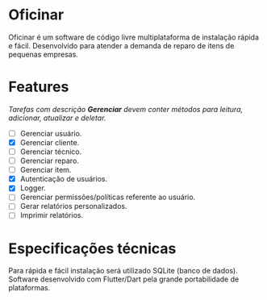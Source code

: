 # Oficinar

Oficinar é um software de código livre multiplataforma de instalação rápida e fácil. Desenvolvido para atender a demanda de reparo de itens de pequenas empresas.

# Features
*Tarefas com descrição **Gerenciar** devem conter métodos para leitura, adicionar, atualizar e deletar.*

- [ ] Gerenciar usuário.
- [x] Gerenciar cliente.
- [ ] Gerenciar técnico.
- [ ] Gerenciar reparo.
- [ ] Gerenciar item.
- [x] Autenticação de usuários.
- [x] Logger.
- [ ] Gerenciar permissões/políticas referente ao usuário.
- [ ] Gerar relatórios personalizados.
- [ ] Imprimir relatórios.

# Especificações técnicas
Para rápida e fácil instalação será utilizado SQLite (banco de dados). Software desenvolvido com Flutter/Dart pela grande portabilidade de plataformas. 